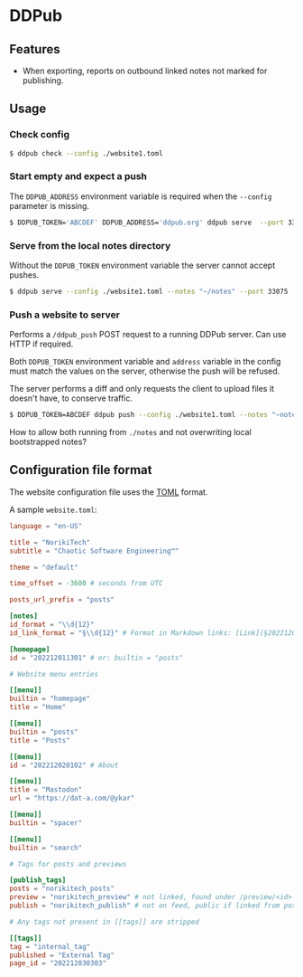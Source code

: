 # DDPub

## Features

* When exporting, reports on outbound linked notes not marked for publishing.

## Usage

### Check config

```bash
$ ddpub check --config ./website1.toml
```

### Start empty and expect a push

The `DDPUB_ADDRESS` environment variable is required when the `--config` parameter is missing.

```bash
$ DDPUB_TOKEN='ABCDEF' DDPUB_ADDRESS='ddpub.org' ddpub serve  --port 33075
```

### Serve from the local notes directory

Without the `DDPUB_TOKEN` environment variable the server cannot accept pushes.

```bash
$ ddpub serve --config ./website1.toml --notes "~/notes" --port 33075
```

### Push a website to server

Performs a `/ddpub_push` POST request to a running DDPub server. Can use HTTP if required.

Both `DDPUB_TOKEN` environment variable and `address` variable in the config must match the values on the server, otherwise the push will be refused.

The server performs a diff and only requests the client to upload files it doesn't have, to conserve traffic.

```bash
$ DDPUB_TOKEN=ABCDEF ddpub push --config ./website1.toml --notes "~notes"
```

How to allow both running from `./notes` and not overwriting local bootstrapped notes?

## Configuration file format

The website configuration file uses the [TOML](https://toml.io/en/) format.

A sample `website.toml`:
```toml
language = "en-US"

title = "NorikiTech"
subtitle = "Chaotic Software Engineering™"

theme = "default"

time_offset = -3600 # seconds from UTC

posts_url_prefix = "posts"

[notes]
id_format = "\\d{12}"
id_link_format = "§\\d{12}" # Format in Markdown links: [Link](§202212011301), [[§202212011301]]

[homepage]
id = "202212011301" # or: builtin = "posts"

# Website menu entries

[[menu]]
builtin = "homepage"
title = "Home"

[[menu]]
builtin = "posts"
title = "Posts"

[[menu]]
id = "202212020102" # About

[[menu]]
title = "Mastodon"
url = "https://dat-a.com/@ykar"

[[menu]]
builtin = "spacer"

[[menu]]
builtin = "search"

# Tags for posts and previews

[publish_tags]
posts = "norikitech_posts"
preview = "norikitech_preview" # not linked, found under /preview/<id>
publish = "norikitech_publish" # not on feed, public if linked from posts

# Any tags not present in [[tags]] are stripped

[[tags]]
tag = "internal_tag"
published = "External Tag"
page_id = "202212030303"

```
